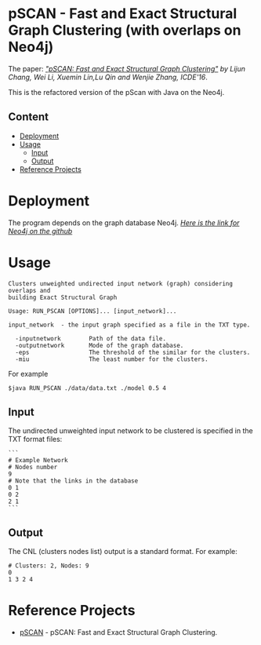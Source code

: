 # pSCAN - Fast and Exact Structural Graph Clustering (with overlaps on Neo4j)

The paper: *["pSCAN: Fast and Exact Structural Graph Clustering"](https://www.cse.unsw.edu.au/~ljchang/pdf/icde16-pscan.pdf) by Lijun Chang, Wei Li, Xuemin Lin,Lu Qin and Wenjie Zhang, ICDE'16*.

This is the refactored version of the pScan with Java on the Neo4j.

## Content
- [Deployment](#deployment)
- [Usage](#usage)
  - [Input](#input)
  - [Output](#output)
- [Reference Projects](#related-projects)

# Deployment

The program depends on the graph database Neo4j. *[Here is the link for Neo4j on the github](https://github.com/neo4j/neo4j)*


# Usage

```
Clusters unweighted undirected input network (graph) considering overlaps and
building Exact Structural Graph

Usage: RUN_PSCAN [OPTIONS]... [input_network]...

input_network  - the input graph specified as a file in the TXT type.

  -inputnetwork        Path of the data file.
  -outputnetwork       Mode of the graph database.
  -eps                 The threshold of the similar for the clusters.
  -miu                 The least number for the clusters.
```
For example
```
$java RUN_PSCAN ./data/data.txt ./model 0.5 4

```

## Input
The undirected unweighted input network to be clustered is specified in the TXT format files:


	```
	# Example Network
	# Nodes number  
    9
	# Note that the links in the database
	0 1
	0 2
	2 1
	```
## Output
The CNL (clusters nodes list) output is a standard format. For example:
```
# Clusters: 2, Nodes: 9
0
1 3 2 4
```  
# Reference Projects
- [pSCAN](https://github.com/LijunChang/pSCAN) - pSCAN: Fast and Exact Structural Graph Clustering.

